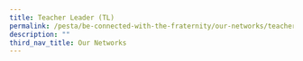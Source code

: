 ```yaml
---
title: Teacher Leader (TL)
permalink: /pesta/be-connected-with-the-fraternity/our-networks/teacher-leader-tl/
description: ""
third_nav_title: Our Networks
---
```


